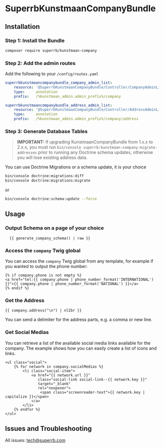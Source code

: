 # SuperrbKunstmaanCompanyBundle

## Installation

### Step 1: Install the Bundle

```bash
composer require superrb/kunstmaan-company
```

### Step 2: Add the admin routes

Add the following to your `/config/routes.yaml`

```yml
superrbkunstmaancompanybundle_company_admin_list:
    resource: '@SuperrbKunstmaanCompanyBundle/Controller/CompanyAdminListController.php'
    type:     annotation
    prefix:   /%kunstmaan_admin.admin_prefix%/company

superrbkunstmaancompanybundle_address_admin_list:
    resource: '@SuperrbKunstmaanCompanyBundle/Controller/AddressAdminListController.php'
    type:     annotation
    prefix:   /%kunstmaan_admin.admin_prefix%/company/address
```

### Step 3: Generate Database Tables

> **IMPORTANT:** If upgrading KunstmaanCompanyBundle from 1.x.x to 2.x.x, you must run `bin/console superrb:kunstmaan-company:migrate-addresses` prior to running any Doctrine schema updates, otherwise you will lose existing address data.

You can use Doctrine Migrations or a schema update, it is your choice

```bash
bin/console doctrine:migrations:diff
bin/console doctrine:migrations:migrate
```
or
```bash
bin/console doctrine:schema:update --force
```

## Usage

### Output Schema on a page of your choice

```twig
  {{ generate_company_schema() | raw }}
```

### Access the `company` Twig global

You can access the `company` Twig global from any template, for example if you wanted to output the phone number:
```twig
{% if company.phone is not empty %}
<a href="tel:{{ company.phone | phone_number_format('INTERNATIONAL') }}">{{ company.phone | phone_number_format('NATIONAL') }}</a>
{% endif %}
```

### Get the Address 
```twig
{{ company.address("\n") | nl2br }}
```
You can send a delimiter for the address parts, e.g. a comma or new line.

### Get Social Medias
You can retrieve a list of the available social media links available for the company. The example shows how you can easily create a list of icons and links.
```twig
<ul class="social">
    {% for network in company.socialMedias %}
        <li class="social-item">
            <a href="{{ network.url }}"
               class="social-link social-link--{{ network.key }}"
               target="_blank"
               rel="noopener">
                <span class="screenreader-text">{{ network.key | capitalize }}</span>
            </a>
        </li>
    {% endfor %}
</ul>
```

## Issues and Troubleshooting

All issues: tech@superrb.com
